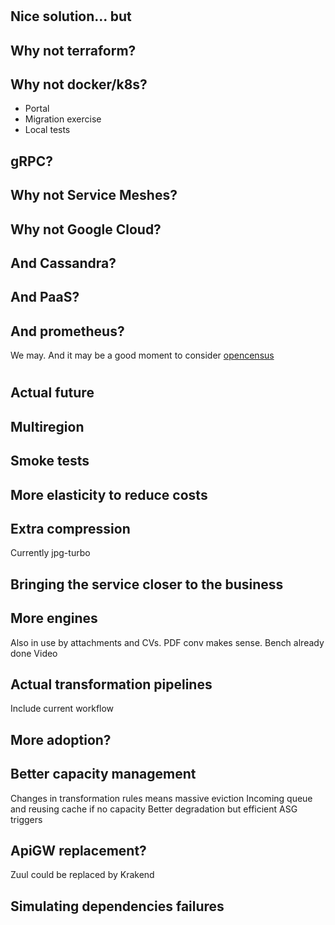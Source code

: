 #

## Nice solution... but

## Why not terraform?

## Why not docker/k8s?

* Portal
* Migration exercise
* Local tests

## gRPC?

## Why not Service Meshes?

## Why not Google Cloud?

## And Cassandra?

## And PaaS?

## And prometheus?

We may. And it may be a good moment to consider [opencensus](https://github.com/census-instrumentation/opencensus-go)

#

## Actual future

## Multiregion

## Smoke tests

## More elasticity to reduce costs

## Extra compression
Currently jpg-turbo

## Bringing the service closer to the business

## More engines
Also in use by attachments and CVs. PDF conv makes sense. Bench already done
Video

## Actual transformation pipelines
Include current workflow

## More adoption?

## Better capacity management
Changes in transformation rules means massive eviction 
Incoming queue and reusing cache if no capacity
Better degradation but efficient ASG triggers

## ApiGW replacement?
Zuul could be replaced by Krakend

## Simulating dependencies failures


